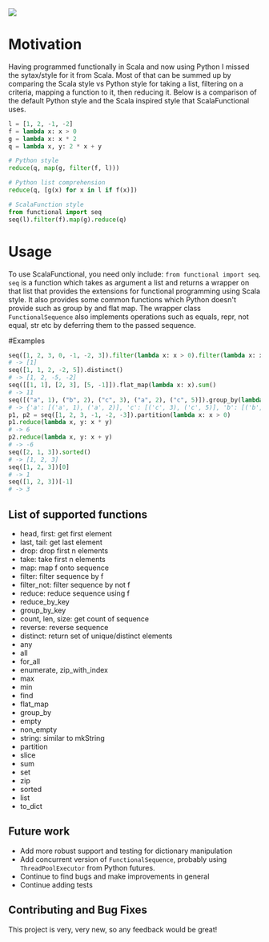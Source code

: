 <a href="https://travis-ci.org/EntilZha/ScalaFunctional">
	<img src="https://travis-ci.org/EntilZha/ScalaFunctional.svg?branch=master"/>
</a>

# Motivation
Having programmed functionally in Scala and now using Python I missed the sytax/style for it from Scala. Most of that can be summed up by comparing the Scala style vs Python style for taking a list, filtering on a criteria, mapping a function to it, then reducing it. Below is a comparison of the default Python style and the Scala inspired style that ScalaFunctional uses.

```python
l = [1, 2, -1, -2]
f = lambda x: x > 0
g = lambda x: x * 2
q = lambda x, y: 2 * x + y

# Python style
reduce(q, map(g, filter(f, l)))

# Python list comprehension
reduce(q, [g(x) for x in l if f(x)])

# ScalaFunction style
from functional import seq
seq(l).filter(f).map(g).reduce(q)
```

# Usage
To use ScalaFunctional, you need only include: `from functional import seq`. `seq` is a function which takes as argument a list and returns a wrapper on that list that provides the extensions for functional programming using Scala style. It also provides some common functions which Python doesn't provide such as group by and flat map. The wrapper class `FunctionalSequence` also implements operations such as equals, repr, not equal, str etc by deferring them to the passed sequence.

#Examples
```python
seq([1, 2, 3, 0, -1, -2, 3]).filter(lambda x: x > 0).filter(lambda x: x < 2)
# -> [1]
seq([1, 1, 2, -2, 5]).distinct()
# -> [1, 2, -5, -2]
seq([[1, 1], [2, 3], [5, -1]]).flat_map(lambda x: x).sum()
# -> 11
seq([("a", 1), ("b", 2), ("c", 3), ("a", 2), ("c", 5)]).group_by(lambda x: x[0])
# -> {'a': [('a', 1), ('a', 2)], 'c': [('c', 3), ('c', 5)], 'b': [('b', 2)]}
p1, p2 = seq([1, 2, 3, -1, -2, -3]).partition(lambda x: x > 0)
p1.reduce(lambda x, y: x * y)
# -> 6
p2.reduce(lambda x, y: x + y)
# -> -6
seq([2, 1, 3]).sorted()
# -> [1, 2, 3]
seq([1, 2, 3])[0]
# -> 1
seq([1, 2, 3])[-1]
# -> 3
```

## List of supported functions
* head, first: get first element
* last, tail: get last element
* drop: drop first n elements
* take: take first n elements
* map: map f onto sequence
* filter: filter sequence by f
* filter_not: filter sequence by not f
* reduce: reduce sequence using f
* reduce_by_key
* group_by_key
* count, len, size: get count of sequence
* reverse: reverse sequence
* distinct: return set of unique/distinct elements
* any
* all
* for_all
* enumerate, zip_with_index
* max
* min
* find
* flat_map
* group_by
* empty
* non_empty
* string: similar to mkString
* partition
* slice
* sum
* set
* zip
* sorted
* list
* to_dict

## Future work
* Add more robust support and testing for dictionary manipulation
* Add concurrent version of `FunctionalSequence`, probably using `ThreadPoolExecutor` from Python futures.
* Continue to find bugs and make improvements in general
* Continue adding tests

## Contributing and Bug Fixes
This project is very, very new, so any feedback would be great!
